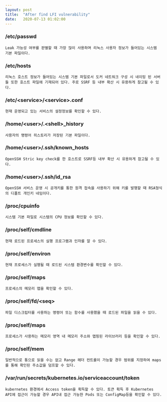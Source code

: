 ```yaml
---
layout: post
title:  "After find LFI vulnerability"
date:   2020-07-13 01:02:00
---
```


### /etc/passwd

```
Leak 가능성 여부를 판별할 때 가장 많이 사용하며 리눅스 사용자 정보가 들어있는 시스템 기본 파일이다.
```



### /etc/hosts

```
리눅스 호스트 정보가 들어있는 시스템 기본 파일로서 도커 네트워크 구성 시 네이밍 된 서버들 또한 호스트 파일에 기재되어 있다. 주로 SSRF 등 내부 확산 시 유용하게 참고될 수 있다.
```



### /etc/\<service\>/\<service\>.conf

```
현재 운영되고 있는 서비스의 설정정보를 확인할 수 있다.
```



### /home/\<user\>/.\<shell\>_history

```
사용자의 명령어 히스토리가 저장된 기본 파일이다. 
```



### /home/\<user\>/.ssh/known_hosts

```
OpenSSH Stric key check를 한 호스트로 SSRF등 내부 확산 시 유용하게 참고될 수 있다.
```



### /home/\<user\>/.ssh/id_rsa

```
OpenSSH 서비스 운영 시 공개키를 통한 원격 접속을 사용하기 위해 키를 발행할 때 RSA형식의 디폴트 개인키 네임이다.
```



### /proc/cpuinfo

```
시스템 기본 파일로 시스템의 CPU 정보를 확인할 수 있다.
```



### /proc/self/cmdline

```
현재 로드된 프로세스의 실행 프로그램과 인자를 알 수 있다.
```



### /proc/self/environ

```
현재 프로세스가 실행될 때 로드된 시스템 환경변수를 확인할 수 있다.
```



### /proc/self/maps

```
프로세스의 메모리 맵을 확인할 수 있다.
```



### /proc/self/fd/\<seq\>

```
파일 디스크립터를 사용하는 명령어 또는 함수를 사용했을 때 로드된 파일을 읽을 수 있다.
```



### /proc/self/maps

```
프로세스가 사용하는 메모리 영역 내 메모리 주소와 맵핑된 라이브러리 등을 확인할 수 있다.
```



### /proc/self/mem

```
일반적으로 통으로 읽을 수는 없고 Range 헤더 컨트롤이 가능할 경우 범위를 지정하여 maps를 통해 확인된 주소값을 덤프할 수 있다.
```



### /var/run/secrets/kubernetes.io/serviceaccount/token

```
kubernetes 환경에서 Access token을 획득할 수 있다. 토큰 획득 후 Kubernetes API에 접근이 가능할 경우 API내 접근 가능한 Pods 또는 ConfigMap등을 확인할 수 있다.
```

